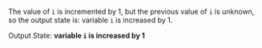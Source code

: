 The value of `i` is incremented by 1, but the previous value of `i` is unknown, so the output state is: variable `i` is increased by 1.

Output State: **variable `i` is increased by 1**